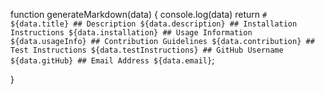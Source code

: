 function generateMarkdown(data) {
  console.log(data)
  return `# ${data.title}
    ## Description
    ${data.description}
    ## Installation Instructions
    ${data.installation}
    ## Usage Information
    ${data.usageInfo}
    ## Contribution Guidelines
    ${data.contribution}
    ## Test Instructions
    ${data.testInstructions}
    ## GitHub Username
    ${data.gitHub}
    ## Email Address
    ${data.email}`;


}